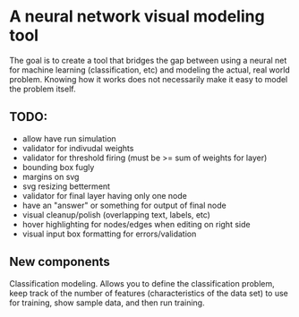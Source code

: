 # A neural network visual modeling tool

The goal is to create a tool that bridges the gap between using a neural net for machine learning (classification, etc) and modeling the actual, real world problem. Knowing how it works does not necessarily make it easy to model the problem itself.

## TODO:
* allow have run simulation
* validator for indivudal weights
* validator for threshold firing (must be >= sum of weights for layer)
* bounding box fugly
* margins on svg
* svg resizing betterment
* validator for final layer having only one node
* have an "answer" or something for output of final node
* visual cleanup/polish (overlapping text, labels, etc)
* hover highlighting for nodes/edges when editing on right side
* visual input box formatting for errors/validation

## New components

Classification modeling. Allows you to define the classification problem, keep track of the number of features (characteristics of the data set) to use for training, show sample data, and then run training.

